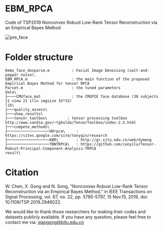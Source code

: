 # EBM_RPCA
Code of TSP2019 Nonconvex Robust Low-Rank Tensor Reconstruction via an Empirical Bayes Method <br>

![pre_face](https://github.com/wc253/EBM_RPCA/pre.png)

# Folder structure
```shell
Demo_face_desparse.m          : Facial Image Denoising (salt-and-pepper noise).
EBM_RPCA.m                    : the main function of the proposed Empirical Bayes Method for tensor RPCA
Parset.m                      : the tuned parameters
data\
├────CMUface.mat              : the CMUPIE face database (30 subjects 11 view 21 illu imgsize 32*32)
lib\                              
├───quality_assess\         
├───show_results\   
├───tensor_toolbox\         : tensor processing toolbox http://www.sandia.gov/~tgkolda/TensorToolbox/index‐2.5.html
├───compete_methods\
├───────────────────HOrpca\     : https://sites.google.com/site/tonyqin/research
├───────────────────KBR\        : http://gr.xjtu.edu.cn/web/dymeng
├───────────────────TNNTRPCA\   : https://github.com/canyilu/Tensor-Robust-Principal-Component-Analysis-TRPCA
result\ 
```

# Citation
W. Chen, X. Gong and N. Song, "Nonconvex Robust Low-Rank Tensor Reconstruction via an Empirical Bayes Method," in IEEE Transactions on Signal Processing, vol. 67, no. 22, pp. 5785-5797, 15 Nov.15, 2019, doi: 10.1109/TSP.2019.2946022.

We would like to thank those researchers for making their codes and datasets publicly available. If you have any question, please feel free to contact me via: xiaogong@bjtu.edu.cn
